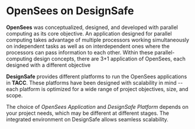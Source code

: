 # OpenSees on DesignSafe

**OpenSees** was conceptualized, designed, and developed with parallel computing as its core objective. An application designed for parallel computing takes advantage of multiple processors working simultaneously on independent tasks as well as on interdependent ones where the processors can pass information to each other. Within these parallel-computing design concepts, there are 3+1 application of OpenSees, each designed with a different objective

**DesignSafe** provides different platforms to run the OpenSees applications in **TACC**. These platforms have been designed with scalability in mind -- each platform is optimized for a wide range of project objectives, size, and scope.

The choice of *OpenSees Application* and *DesignSafe Platform* depends on your project needs, which may be different at different stages. The integrated environment on DesignSafe allows seamless scalability.
